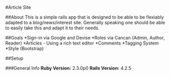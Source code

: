 #Article Site

##About
This is a simple rails app that is designed to be able to be flexiably 
adapted to a blog/news/interest site. Generally speaking one should
be able to easily take this and adapt it to their needs.

##Goals
*Sign-in via Google and Devise
*Roles via Cancan (Admin, Author, Reader)
*Articles - Using a rich text editor
*Comments
*Tagging System
*Style (Bootstrap)

##Setup

###General Info
**Ruby Version:** 2.3.0p0
**Rails Version:** 4.2.5
